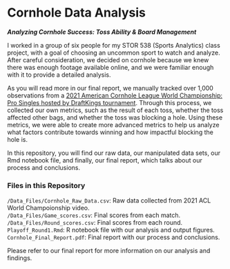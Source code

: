 # Cornhole Data Analysis
***Analyzing Cornhole Success: Toss Ability &amp; Board Management***

I worked in a group of six people for my STOR 538 (Sports Analytics) class project, with a goal of choosing an uncommon sport to watch and analyze. After careful consideration, we decided on cornhole because we knew there was enough footage available online, and we were familiar enough with it to provide a detailed analysis.

As you will read more in our final report, we manually tracked over 1,000 observations from a [2021 American Cornhole League World Championship: Pro Singles hosted by DraftKings tournament](https://www.youtube.com/watch?v=ZZ6-E4jsgzw). Through this process, we collected our own metrics, such as the result of each toss, whether the toss affected other bags, and whether the toss was blocking a hole. Using these metrics, we were able to create more advanced metrics to help us analyze what factors contribute towards winning and how impactful blocking the hole is.

In this repository, you will find our raw data, our manipulated data sets, our Rmd notebook file, and finally, our final report, which talks about our process and conclusions.

### Files in this Repository
`/Data_Files/Cornhole_Raw_Data.csv`: Raw data collected from 2021 ACL World Champoionship video. <br>
`/Data_Files/Game_scores.csv`: Final scores from each match. <br>
`/Data_Files/Round_scores.csv`: Final scores from each round. <br>
`Playoff_Round1.Rmd`: R notebook file with our analysis and output figures. <br>
`Cornhole_Final_Report.pdf`: Final report with our process and conclusions. <br>

Please refer to our final report for more information on our analysis and findings.
